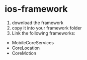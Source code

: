 ios-framework
=============

1. download the framework
2. copy it into your framework folder
3. Link the following frameworks:

- MobileCoreServices
- CoreLocation
- CoreMotion
